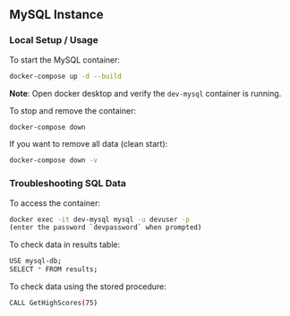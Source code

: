 ## MySQL Instance

### Local Setup / Usage

To start the MySQL container:
```bash
docker-compose up -d --build
```

**Note**: Open docker desktop and verify the `dev-mysql` container is running.

To stop and remove the container:
```bash
docker-compose down
```

If you want to remove all data (clean start):
```bash
docker-compose down -v
```

### Troubleshooting SQL Data

To access the container:
```bash
docker exec -it dev-mysql mysql -u devuser -p
(enter the password `devpassword` when prompted)
```

To check data in results table:
```bash
USE mysql-db;
SELECT * FROM results;
```

To check data using the stored procedure:
```bash
CALL GetHighScores(75)
```